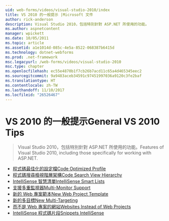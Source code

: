 ```yaml
---
uid: web-forms/videos/visual-studio-2010/index
title: VS 2010 的一般提示 |Microsoft 文件
author: rick-anderson
description: Visual Studio 2010，包括特別針對 ASP.NET 所使用的功能。
ms.author: aspnetcontent
manager: wpickett
ms.date: 10/05/2011
ms.topic: article
ms.assetid: a1e1014d-085c-4e5a-8522-068387b6415d
ms.technology: dotnet-webforms
ms.prod: .net-framework
msc.legacyurl: /web-forms/videos/visual-studio-2010
msc.type: chapter
ms.openlocfilehash: ec55e4870b1f7cb26b7acd11c65a4d465345eec2
ms.sourcegitcommit: 9a9483aceb34591c97451997036a9120c3fe2baf
ms.translationtype: HT
ms.contentlocale: zh-TW
ms.lasthandoff: 11/10/2017
ms.locfileid: "26526467"
---
```

<a name="general-vs-2010-tips"></a><span data-ttu-id="59667-103">VS 2010 的一般提示</span><span class="sxs-lookup"><span data-stu-id="59667-103">General VS 2010 Tips</span></span>
====================
> <span data-ttu-id="59667-104">Visual Studio 2010，包括特別針對 ASP.NET 所使用的功能。</span><span class="sxs-lookup"><span data-stu-id="59667-104">Features of Visual Studio 2010, including those specifically for working with ASP.NET.</span></span>


- [<span data-ttu-id="59667-105">程式碼最佳化的設定檔</span><span class="sxs-lookup"><span data-stu-id="59667-105">Code Optimized Profile</span></span>](visual-studio-2010-quick-hit-code-optimized-profile.md)
- [<span data-ttu-id="59667-106">程式碼搜尋檢視階層架構</span><span class="sxs-lookup"><span data-stu-id="59667-106">Code Search View Hierarchy</span></span>](visual-studio-2010-quick-hit-code-search-view-hierarchy.md)
- [<span data-ttu-id="59667-107">IntelliSense 智慧清單</span><span class="sxs-lookup"><span data-stu-id="59667-107">IntelliSense Smart Lists</span></span>](visual-studio-2010-quick-hit-intellisense-smart-lists.md)
- [<span data-ttu-id="59667-108">支援多重監視器</span><span class="sxs-lookup"><span data-stu-id="59667-108">Multi-Monitor Support</span></span>](visual-studio-2010-quick-hit-multi-monitor-support.md)
- [<span data-ttu-id="59667-109">新的 Web 專案範本</span><span class="sxs-lookup"><span data-stu-id="59667-109">New Web Project Template</span></span>](visual-studio-2010-quick-hit-new-web-project-template.md)
- [<span data-ttu-id="59667-110">新的多目標</span><span class="sxs-lookup"><span data-stu-id="59667-110">New Multi-Targeting</span></span>](visual-studio-2010-quick-hit-new-multi-targeting.md)
- [<span data-ttu-id="59667-111">而不是 Web 專案的網站</span><span class="sxs-lookup"><span data-stu-id="59667-111">Websites Instead of Web Projects</span></span>](visual-studio-2010-quick-hit-websites-instead-of-web-projects.md)
- [<span data-ttu-id="59667-112">IntelliSense 程式碼片段</span><span class="sxs-lookup"><span data-stu-id="59667-112">Snippets IntelliSense</span></span>](visual-studio-2010-quick-hit-snippets-intellisense.md)
